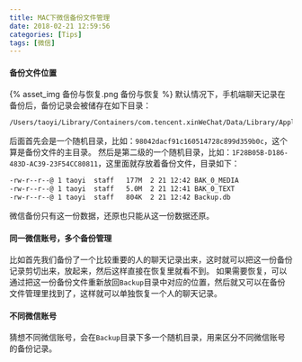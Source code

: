 ```yaml
---
title: MAC下微信备份文件管理
date: 2018-02-21 12:59:56
categories: [Tips]
tags: [微信]
---
```


#### 备份文件位置
{% asset_img 备份与恢复.png 备份与恢复 %}
默认情况下，手机端聊天记录在备份后，备份记录会被储存在如下目录：
```bash
/Users/taoyi/Library/Containers/com.tencent.xinWeChat/Data/Library/Application\ Support/com.tencent.xinWeChat/2.0b4.0.9/Backup/
```
后面首先会是一个随机目录，比如：``98042dacf91c160514728c899d359b0c``，这个算是备份文件的主目录。
然后是第二级的一个随机目录，比如：``1F28B05B-D186-483D-AC39-23F54CC80811``，这里面就存放着备份文件，目录如下：
```bash
-rw-r--r--@ 1 taoyi  staff   177M  2 21 12:42 BAK_0_MEDIA
-rw-r--r--@ 1 taoyi  staff   5.0M  2 21 12:41 BAK_0_TEXT
-rw-r--r--@ 1 taoyi  staff   804K  2 21 12:42 Backup.db
```
微信备份只有这一份数据，还原也只能从这一份数据还原。

#### 同一微信账号，多个备份管理
比如首先我们备份了一个比较重要的人的聊天记录出来，这时就可以把这一份备份记录剪切出来，放起来，然后这样直接在恢复里就看不到。
如果需要恢复，可以通过把这一份备份文件重新放回``Backup``目录中对应的位置，然后就又可以在备份文件管理里找到了，这样就可以单独恢复一个人的聊天记录。

#### 不同微信账号
猜想不同微信账号，会在``Backup``目录下多一个随机目录，用来区分不同微信账号的备份记录。